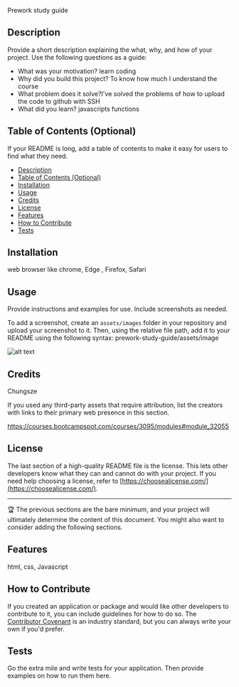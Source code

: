 Prework study guide

## Description

Provide a short description explaining the what, why, and how of your project. Use the following questions as a guide:

- What was your motivation? learn coding
- Why did you build this project? To know how much I understand the course
- What problem does it solve?I've solved the problems of how to upload the code to github with SSH
- What did you learn? javascripts functions

## Table of Contents (Optional)

If your README is long, add a table of contents to make it easy for users to find what they need.

- [Description](#description)
- [Table of Contents (Optional)](#table-of-contents-optional)
- [Installation](#installation)
- [Usage](#usage)
- [Credits](#credits)
- [License](#license)
- [Features](#features)
- [How to Contribute](#how-to-contribute)
- [Tests](#tests)

## Installation

web browser like chrome, Edge , Firefox, Safari


## Usage

Provide instructions and examples for use. Include screenshots as needed.

To add a screenshot, create an `assets/images` folder in your repository and upload your screenshot to it. Then, using the relative file path, add it to your README using the following syntax:
prework-study-guide/assets/image

![alt text](/assets/images/social-media-marketing.jpg)

## Credits

Chungsze

If you used any third-party assets that require attribution, list the creators with links to their primary web presence in this section.

https://courses.bootcampspot.com/courses/3095/modules#module_32055

## License

The last section of a high-quality README file is the license. This lets other developers know what they can and cannot do with your project. If you need help choosing a license, refer to [https://choosealicense.com/](https://choosealicense.com/).

---

🏆 The previous sections are the bare minimum, and your project will ultimately determine the content of this document. You might also want to consider adding the following sections.



## Features

html, css,  Javascript

## How to Contribute

If you created an application or package and would like other developers to contribute to it, you can include guidelines for how to do so. The [Contributor Covenant](https://www.contributor-covenant.org/) is an industry standard, but you can always write your own if you'd prefer.

## Tests

Go the extra mile and write tests for your application. Then provide examples on how to run them here.